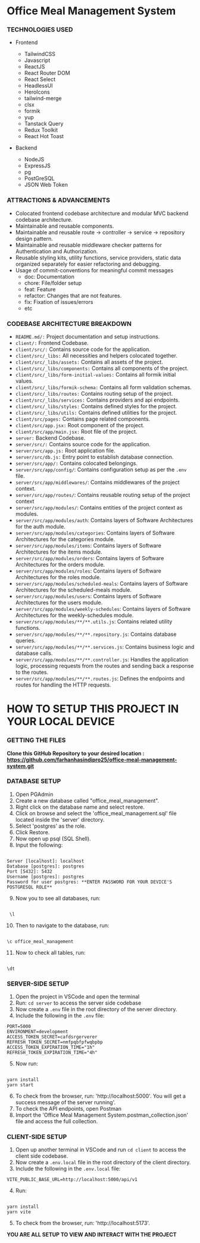 # Office Meal Management System

### TECHNOLOGIES USED

- Frontend

  - TailwindCSS
  - Javascript
  - ReactJS
  - React Router DOM
  - React Select
  - HeadlessUI
  - HeroIcons
  - tailwind-merge
  - clsx
  - formik
  - yup
  - Tanstack Query
  - Redux Toolkit
  - React Hot Toast

- Backend
  - NodeJS
  - ExpressJS
  - pg
  - PostGreSQL
  - JSON Web Token

### ATTRACTIONS & ADVANCEMENTS

- Colocated frontend codebase architecture and modular MVC backend codebase architecture.
- Maintainable and reusable components.
- Maintainable and reusable route -> controller -> service -> repository design pattern.
- Maintainable and reusable middleware checker patterns for Authentication and Authorization.
- Reusable styling kits, utility functions, service providers, static data organized separately for easier refactoring and debugging.
- Usage of commit-conventions for meaningful commit messages
  - doc: Documentation
  - chore: File/folder setup
  - feat: Feature
  - refactor: Changes that are not features.
  - fix: Fixation of issues/errors
  - etc

### CODEBASE ARCHITECTURE BREAKDOWN

- `README.md/:` Project documentation and setup instructions.
- `client/:` Frontend Codebase.
- `client/src/:` Contains source code for the application.
- `client/src/_libs:` All necessities and helpers colocated together.
- `client/src/_libs/assets:` Contains all assets of the project.
- `client/src/_libs/components:` Contains all components of the project.
- `client/src/_libs/form-initial-values:` Contains all formik initial values.
- `client/src/_libs/formik-schema:` Contains all form validation schemas.
- `client/src/_libs/routes:` Contains routing setup of the project.
- `client/src/_libs/services:` Contains providers and api endpoints.
- `client/src/_libs/styles:` Contains defined styles for the project.
- `client/src/_libs/utils:` Contains defined utilities for the project.
- `client/src/pages:` Contains page related components.
- `client/src/app.jsx:` Root component of the project.
- `client/src/app/main.jsx:` Root file of the project.
- `server:` Backend Codebase.
- `server/src/:` Contains source code for the application.
- `server/src/app.js:` Root application file.
- `server/src/db.js:` Entry point to establish database connection.
- `server/src/app/:` Contains colocated belongings.
- `server/src/app/config/`: Contains configuration setup as per the `.env` file.
- `server/src/app/middlewares/`: Contains middlewares of the project context.
- `server/src/app/routes/`: Contains reusable routing setup of the project context
- `server/src/app/modules/`: Contains entities of the project context as modules.
- `server/src/app/modules/auth`: Contains layers of Software Architectures for the auth module.
- `server/src/app/modules/categories`: Contains layers of Software Architectures for the categories module.
- `server/src/app/modules/items`: Contains layers of Software Architectures for the items module.
- `server/src/app/modules/orders`: Contains layers of Software Architectures for the orders module.
- `server/src/app/modules/roles`: Contains layers of Software Architectures for the roles module.
- `server/src/app/modules/scheduled-meals`: Contains layers of Software Architectures for the scheduled-meals module.
- `server/src/app/modules/users`: Contains layers of Software Architectures for the users module.
- `server/src/app/modules/weekly-schedules`: Contains layers of Software Architectures for the weekly-schedules module.
- `server/src/app/modules/**/**.utils.js`: Contains related utility functions.
- `server/src/app/modules/**/**.repository.js`: Contains database queries.
- `server/src/app/modules/**/**.services.js`: Contains business logic and database calls.
- `server/src/app/modules/**/**.controller.js`: Handles the application logic, processing requests from the routes and sending back a response to the routes.
- `server/src/app/modules/**/**.routes.js`: Defines the endpoints and routes for handling the HTTP requests.

# HOW TO SETUP THIS PROJECT IN YOUR LOCAL DEVICE

### GETTING THE FILES

**Clone this GitHub Repository to your desired location : https://github.com/farhanhasindipro25/office-meal-management-system.git**

### DATABASE SETUP

1. Open PGAdmin
2. Create a new database called "office_meal_management".
3. Right click on the database name and select restore.
4. Click on browse and select the 'office_meal_management.sql' file located inside the 'server' directory.
5. Select 'postgres' as the role.
6. Click Restore.
7. Now open up psql (SQL Shell).
8. Input the following:

```

Server [localhost]: localhost
Database [postgres]: postgres
Port [5432]: 5432
Username [postgres]: postgres
Password for user postgres: **ENTER PASSWORD FOR YOUR DEVICE'S POSTGRESQL ROLE**

```

9. Now you to see all databases, run:

```

 \l

```

10. Then to navigate to the database, run:

```

\c office_meal_management

```

11. Now to check all tables, run:

```

\dt

```

### SERVER-SIDE SETUP

1. Open the project in VSCode and open the terminal
2. Run: `cd server` to access the server side codebase
3. Now create a `.env` file in the root directory of the server directory.
4. Include the following in the `.env` file:

```
PORT=5000
ENVIRONMENT=development
ACCESS_TOKEN_SECRET=cafdsrgerverer
REFRESH_TOKEN_SECRET=nmfpqbfpfwqbpbp
ACCESS_TOKEN_EXPIRATION_TIME="1h"
REFRESH_TOKEN_EXPIRATION_TIME="4h"

```

5. Now run:

```

yarn install
yarn start

```

6. To check from the browser, run: 'http://localhost:5000'. You will get a success message of the server running'.
7. To check the API endpoints, open Postman
8. Import the 'Office Meal Management System.postman_collection.json' file and access the full collection.

### CLIENT-SIDE SETUP

1. Open up another terminal in VSCode and run `cd client` to access the client side codebase.
2. Now create a `.env.local` file in the root directory of the client directory.
3. Include the following in the `.env.local` file:

```
VITE_PUBLIC_BASE_URL=http://localhost:5000/api/v1

```

4. Run:

```

yarn install
yarn vite

```

5. To check from the browser, run: 'http://localhost:5173'.

**YOU ARE ALL SETUP TO VIEW AND INTERACT WITH THE PROJECT**
